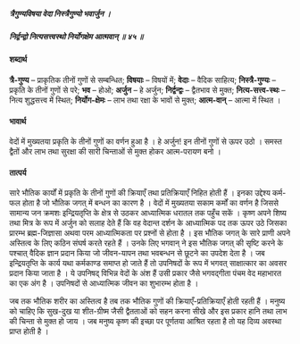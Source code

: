 ##### त्रैगुण्यविषया वेदा निस्त्रैगुण्यो भवार्जुन ।
##### निर्द्वन्द्वो नित्यसत्त्वस्थो निर्योगक्षेम आत्मवान् ॥ ४५ ॥

#### शब्दार्थ

**त्रै-गुण्य** – प्राकृतिक तीनों गुणों से सम्बन्धित; **विषयाः** – विषयों में; **वेदाः** – वैदिक  साहित्य; **निस्त्रै-गुण्यः** – प्रकृति के तीनों गुणों से परे; **भव** – होओ; **अर्जुन** – हे अर्जुन; **निर्द्वन्द्वः** – द्वैतभाव से मुक्त; **नित्य-सत्त्व-स्थः** – नित्य शुद्धसत्त्व में स्थित; **निर्योग-क्षेमः** – लाभ तथा रक्षा के भावों से  मुक्त; **आत्म-वान्** – आत्मा में स्थित ।

#### भावार्थ

वेदों में मुख्यतया प्रकृति के तीनों गुणों का वर्णन हुआ है । हे अर्जुन! इन तीनों गुणों से ऊपर उठो । समस्त द्वैतों और लाभ तथा सुरक्षा की सारी चिन्ताओं से मुक्त होकर आत्म-परायण बनो ।

#### तात्पर्य

सारे भौतिक कार्यों में प्रकृति के तीनों गुणों की क्रियाएँ तथा प्रतिक्रियाएँ निहित होती हैं । इनका उद्देश्य कर्म-फल होता है जो भौतिक जगत् में बन्धन का कारण है । वेदों में मुख्यतया सकाम कर्मों का वर्णन है जिससे सामान्य जन क्रमशः इन्द्रियतृप्ति के क्षेत्र से उठकर आध्यात्मिक धरातल तक पहुँच सकें । कृष्ण अपने शिष्य तथा मित्र के रूप में अर्जुन को सलाह देते हैं कि वह वेदान्त दर्शन के आध्यात्मिक पद तक ऊपर उठे जिसका प्रारम्भ ब्रह्म-जिज्ञासा अथवा परम आध्यात्मिकता पर प्रश्नों से होता है । इस भौतिक जगत् के सारे प्राणी अपने अस्तित्व के लिए कठिन संघर्ष करते रहते हैं । उनके लिए भगवान् ने इस भौतिक जगत् की सृष्टि करने के पश्चात् वैदिक ज्ञान प्रदान किया जो जीवन-यापन तथा भवबन्धन से छूटने का उपदेश देता है । जब इन्द्रियतृप्ति के कार्य यथा कर्मकाण्ड समाप्त हो जाते हैं तो उपनिषदों के रूप में भगवत् साक्षात्कार का अवसर प्रदान किया जाता है । ये उपनिषद् विभिन्न वेदों के अंश हैं उसी प्रकार जैसे भगवद्गीता पंचम वेद महाभारत का एक अंग है । उपनिषदों से आध्यात्मिक जीवन का शुभारम्भ होता है ।

जब तक भौतिक शरीर का अस्तित्व है तब तक भौतिक गुणों की क्रियाएँ-प्रतिक्रियाएँ होती रहती हैं । मनुष्य को चाहिए कि सुख-दुख या शीत-ग्रीष्म जैसी द्वैतताओं को सहन करना सीखे और इस प्रकार हानि तथा लाभ की चिन्ता से मुक्त हो जाय । जब मनुष्य कृष्ण की इच्छा पर पूर्णतया आश्रित रहता है तो यह दिव्य अवस्था प्राप्त होती है ।